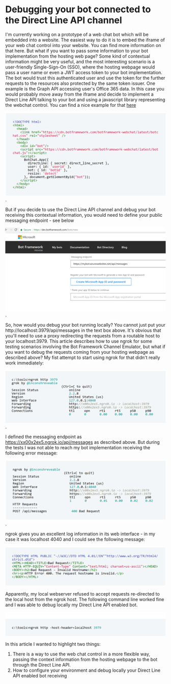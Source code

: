 # Debugging your bot connected to the Direct Line API channel
I'm currently working on a prototype of a web chat bot which will be embedded into a website. The easiest way to do it is to embed the iframe of your web chat control into your website. You can find more information on that here.
But what if you want to pass some information to your bot implementation from the hosting web page? Some kind of contextual information might be very useful, and the most interesting scenario is a user-friendly Single-Sign-On (SSO), where the hosting webpage would pass a user name or even a JWT access token to your bot implementation. The bot would trust this authenticated user and use the token for the further requests to the resources also protected by the same token issuer. One example is the Graph API accessing user's Office 365 data.
In this case you would probably move away from the iframe and decide to implement a Direct Line API talking to your bot and using a javascript library representing the webchat control. You can find a nice example for that [here](https://docs.microsoft.com/en-us/bot-framework/channel-connect-webchat) 

![snippet1](snippet1.png).

But if you decide to use the Direct Line API channel and debug your bot receiving this contextual information, you would need to define your public messaging endpoint - see below 

![snippet1-1](snippet1-1.png).

So, how would you debug your bot running locally? You cannot just put your http://localhost:3979/api/messages in the text box above. It's obvious that you'll need to use a proxy redirecting the requests from a routable host to your localhost:3979.
This article describes how to use ngrok for some testing scenarios involving the Bot Framework Channel Emulator, but what if you want to debug the requests coming from your hosting webpage as described above?
My fist attempt to start using ngrok for that didn't really work immediately:

![snippet2](snippet2.png).

I defined the messaging endpoint as https://xx00x2ex5.ngrok.io/api/messages as described above. But during the tests I was not able to reach my bot implementation receiving the following error message:

![snippet3](snippet3.png).

ngrok gives you an excellent log information in its web interface - in my case it was localhost 4040 and I could see the following message:

![snippet4](snippet4.png)

Apparently, my local webserver refused to accept requests re-directed to the local host from the ngrok host.
The following command line worked fine and I was able to debug locally my Direct Line API enabled bot.

![snippet5](snippet5.png)

In this article I wanted to highlight two things:
1.	There is a way to use the web chat control in a more flexible way, passing the context information from the hosting webpage to the bot through the Direct Line API.
2.	How to configure your environment and debug locally your Direct Line API enabled bot receiving

